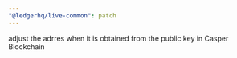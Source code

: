 ```yaml
---
"@ledgerhq/live-common": patch
---
```


adjust the adrres when it is obtained from the public key in Casper Blockchain
